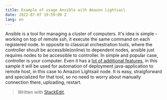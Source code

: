 ```yaml
---
title: Example of usage Ansible with Amazon Lightsail
date: 2022-07-07 19:59:00 Z
lang: en
---
```

Ansible is a tool for managing a cluster of computers. It's idea is simple - working on top of remote ssh, it execute the same command on each registered node. In opposite to classical orchestration tools, where the controller shoult be accessible(online) to dependent nodes, ansible just requires nodes to be accessible to controller. In simple and popular case, controller is your computer. Even it has a [lot of additional features](https://www.redhat.com/en/technologies/management/ansible/what-is-ansible), in this sample it will be used for automation of deployment java-application to remote host, in this case to Amazon Lightsail node. It is easy, straigforward and specialized for that tool, so no need to worry about manually connection there, uploading, restart. 

> Written with [StackEdit](https://stackedit.io/).
<!--stackedit_data:
eyJoaXN0b3J5IjpbLTE3ODk2ODYyNTYsLTE0ODIxMjA3MzcsNT
E2NjIwNDc3LDE4NTU5MTM0ODBdfQ==
-->